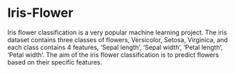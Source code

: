# Iris-Flower
Iris flower classification is a very popular machine learning project. The iris dataset contains three classes of flowers,
Versicolor, Setosa, Virginica, and each class contains 4 features, ‘Sepal length’, ‘Sepal width’, ‘Petal length’, 
‘Petal width’. The aim of the iris flower classification is to predict flowers based on their specific features.

